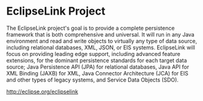 EclipseLink Project
========================================

The EclipseLink project's goal is to provide a complete persistence framework that is both comprehensive and universal. It will run in any Java environment and read and write objects to virtually any type of data source, including relational databases, XML, JSON, or EIS systems. EclipseLink will focus on providing leading edge support, including advanced feature extensions, for the dominant persistence standards for each target data source; Java Persistence API (JPA) for relational databases, Java API for XML Binding (JAXB) for XML, Java Connector Architecture (JCA) for EIS and other types of legacy systems, and Service Data Objects (SDO).


http://eclipse.org/eclipselink


